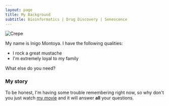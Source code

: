 ```yaml
---
layout: page
title: My Background
subtitle: Bioinformatics | Drug Discovery | Senescence
---
```

![Crepe](https://RyanJWallis.github.io/assets/img/crepe.jpg)


My name is Inigo Montoya. I have the following qualities:

- I rock a great mustache
- I'm extremely loyal to my family

What else do you need?

### My story

To be honest, I'm having some trouble remembering right now, so why don't you just watch [my movie](https://en.wikipedia.org/wiki/The_Princess_Bride_%28film%29) and it will answer **all** your questions.
